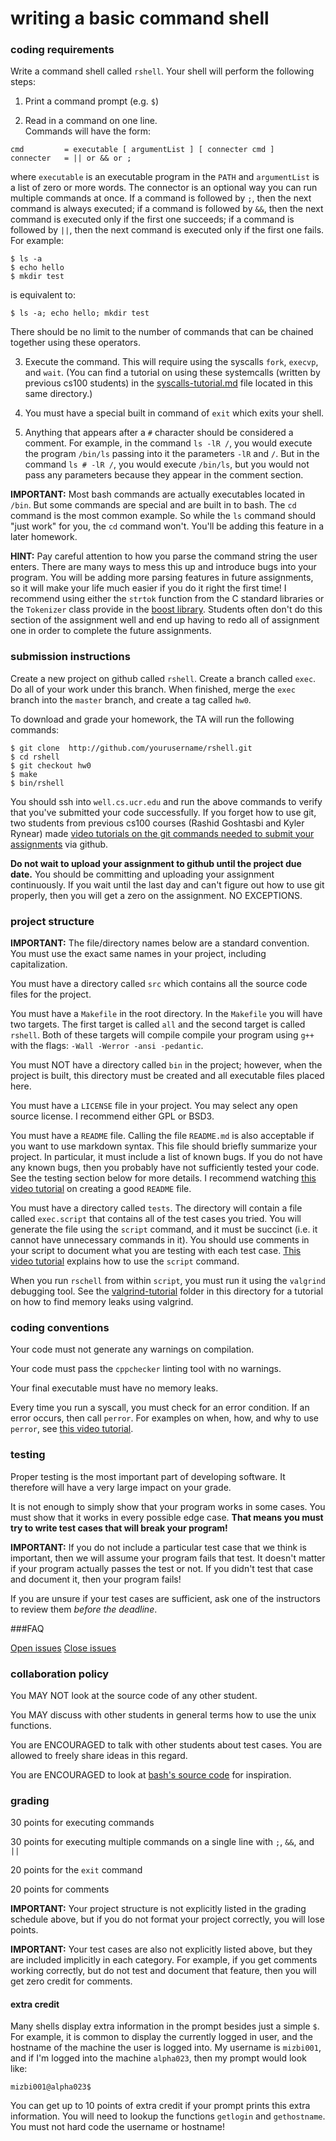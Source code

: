 # writing a basic command shell

### coding requirements

Write a command shell called `rshell`.  Your shell will perform the following steps:

1. Print a command prompt (e.g. `$`)

2. Read in a command on one line.  
Commands will have the form: 
```
cmd         = executable [ argumentList ] [ connecter cmd ]
connecter   = || or && or ;
```
where `executable` is an executable program in the `PATH` and `argumentList` is a list of zero or more words.
The connector is an optional way you can run multiple commands at once.
If a command is followed by `;`, then the next command is always executed;
if a command is followed by `&&`, then the next command is executed only if the first one succeeds;
if a command is followed by `||`, then the next command is executed only if the first one fails.
For example:
```
$ ls -a
$ echo hello
$ mkdir test
```
is equivalent to:
```
$ ls -a; echo hello; mkdir test
```
There should be no limit to the number of commands that can be chained together using these operators.

3. Execute the command.
This will require using the syscalls `fork`, `execvp`, and `wait`.
(You can find a tutorial on using these systemcalls (written by previous cs100 students) in the [syscalls-tutorial.md](syscalls-tutorial.md) file located in this same directory.)

4. You must have a special built in command of `exit` which exits your shell.

5. Anything that appears after a `#` character should be considered a comment.
For example, in the command `ls -lR /`, you would execute the program `/bin/ls` passing into it the parameters `-lR` and `/`.
But in the command `ls # -lR /`, you would execute `/bin/ls`, but you would not pass any parameters because they appear in the comment section.

**IMPORTANT:** Most bash commands are actually executables located in `/bin`.  But some commands are special and are built in to bash.  The `cd` command is the most common example.  So while the `ls` command should "just work" for you, the `cd` command won't.  You'll be adding this feature in a later homework.

**HINT:** Pay careful attention to how you parse the command string the user enters.  There are many ways to mess this up and introduce bugs into your program.  You will be adding more parsing features in future assignments, so it will make your life much easier if you do it right the first time!  I recommend using either the `strtok` function from the C standard libraries or the `Tokenizer` class provide in the [boost library](http://www.boost.org/doc/libs/1_36_0/libs/tokenizer/tokenizer.htm).  Students often don't do this section of the assignment well and end up having to redo all of assignment one in order to complete the future assignments.

### submission instructions

Create a new project on github called `rshell`.  Create a branch called `exec`.  Do all of your work under this branch.  When finished, merge the `exec` branch into the `master` branch, and create a tag called `hw0`.

To download and grade your homework, the TA will run the following commands:

```
$ git clone  http://github.com/yourusername/rshell.git
$ cd rshell
$ git checkout hw0
$ make
$ bin/rshell
```

You should ssh into `well.cs.ucr.edu` and run the above commands to verify that you've submitted your code successfully.
If you forget how to use git, two students from previous cs100 courses (Rashid Goshtasbi and Kyler Rynear) made [video tutorials on the git commands needed to submit your assignments](https://izbicki.me/blog/videoguide-for-github-vim-bash.html#tags) via github.

**Do not wait to upload your assignment to github until the project due date.**
You should be committing and uploading your assignment continuously.
If you wait until the last day and can't figure out how to use git properly, then you will get a zero on the assignment.
NO EXCEPTIONS.

### project structure

**IMPORTANT:** The file/directory names below are a standard convention.  You must use the exact same names in your project, including capitalization.

You must have a directory called `src` which contains all the source code files for the project.

You must have a `Makefile` in the root directory.  In the `Makefile` you will have two targets.  The first target is called `all` and the second target is called `rshell`.  Both of these targets will compile compile your program using `g++` with the flags: `-Wall -Werror -ansi -pedantic`.

You must NOT have a directory called `bin` in the project; however, when the project is built, this directory must be created and all executable files placed here.

You must have a `LICENSE` file in your project.  You may select any open source license.  I recommend either GPL or BSD3.

You must have a `README` file.  Calling the file `README.md` is also acceptable if you want to use markdown syntax.  This file should briefly summarize your project.  In particular, it must include a list of known bugs.  If you do not have any known bugs, then you probably have not sufficiently tested your code.  See the testing section below for more details.  I recommend watching [this video tutorial](https://izbicki.me/blog/videoguide-for-github-vim-bash.html#readme) on creating a good `README` file.

You must have a directory called `tests`.  The directory will contain a file called `exec.script` that contains all of the test cases you tried.  You will generate the file using the `script` command, and it must be succinct (i.e. it cannot have unnecessary commands in it).  You should use comments in your script to document what you are testing with each test case.  [This video tutorial](https://izbicki.me/blog/videoguide-for-github-vim-bash.html#script) explains how to use the `script` command.

When you run `rschell` from within `script`, you must run it using the `valgrind` debugging tool.  See the [valgrind-tutorial](valgrind-tutorial) folder in this directory for a tutorial on how to find memory leaks using valgrind.

### coding conventions

Your code must not generate any warnings on compilation.

Your code must pass the `cppchecker` linting tool with no warnings.

Your final executable must have no memory leaks.

Every time you run a syscall, you must check for an error condition.
If an error occurs, then call `perror`.
For examples on when, how, and why to use `perror`, see [this video tutorial](https://izbicki.me/blog/videoguide-for-github-vim-bash.html#perror).

### testing

Proper testing is the most important part of developing software.  It therefore will have a very large impact on your grade. 

It is not enough to simply show that your program works in some cases.  You must show that it works in every possible edge case.  **That means you must try to write test cases that will break your program!**  

**IMPORTANT:** If you do not include a particular test case that we think is important, then we will assume your program fails that test.  It doesn't matter if your program actually passes the test or not.  If you didn't test that case and document it, then your program fails!

If you are unsure if your test cases are sufficient, ask one of the instructors to review them *before the deadline*.

###FAQ

[Open issues](https://github.com/mikeizbicki/ucr-cs100/labels/hw0)
[Close issues](https://github.com/mikeizbicki/ucr-cs100/issues?q=label%3Ahw0+is%3Aclosed)

### collaboration policy

You MAY NOT look at the source code of any other student.

You MAY discuss with other students in general terms how to use the unix functions.

You are ENCOURAGED to talk with other students about test cases.
You are allowed to freely share ideas in this regard.

You are ENCOURAGED to look at [bash's source code](https://www.gnu.org/software/bash/) for inspiration.

### grading

30 points for executing commands 

30 points for executing multiple commands on a single line with `;`, `&&`, and `||`

20 points for the `exit` command

20 points for comments

<!--

test cases for part 1 (each worth 5 pts):

* run any command with no params

* run any command with a small number of params

* run any command with a large (>10) number of params

* run both a command in `/bin` and a command in the current directory; for example, run rshell from within rshell

* if command doesn't exist, must print appropriate error message

* verify their parsing works by trying to add lots of spaces between parameters, e.g. `     ls      -a -l        -R`

test cases for part 2: (total 35 points, so possibility of extra credit)

* simple example showing two commands connected with each operator; they must show both the case where the first command succeds and the case where the first command fails. (15 pts)

* an example showing lots of commands chained together (5 pts)

* two examples mixing and matching different operators in one command (10pts)

* parsing example showing that the operators can be right next to each command or they can have spaces separating them; e.g. `ls -l||cat        ; rm -rf *` (5pts)

test cases for part 3: (5 pts each)

* exit all by itself

* exit with parameters passed to it (I don't care if it exits or prints an error)

* exit as a parameter to something else shouldn't exit, e.g. `ls -l exit`

* exit in a chain of commands should exit, e.g. `ls -l; exit`

test cases for part 4:

* comment within a command: `ls -l # this is a comment` (10 pts)

* comment on a line by itself (5 pts)

* comment where `#` touches something else: `ls -l# this is a comment here` (5 pts)

other deductions:

* if they have any binary files in their project, they get -20 points

* if the LICENSE file is missing -5 pts

* if the README is not relatively nice, they get -10 points

* for every syscall that is not error checked they get -5 pts (grading script checks this automatically)

* for every warning during compilation they get -5 pts

* for every memory leak reported by valgrind -5 pts up to -20 points; if valgrind wasn't run then -20 points

* for every error reported by cppchecker, -5 points

extra credit:

* if all of their prompts have the information, then +10pts

* if they provide extra test cases that are particularly nice, they can get up to +10 points

-->

**IMPORTANT:** 
Your project structure is not explicitly listed in the grading schedule above, but if you do not format your project correctly, you will lose points.

**IMPORTANT:** 
Your test cases are also not explicitly listed above, but they are included implicitly in each category.
For example, if you get comments working correctly, but do not test and document that feature, then you will get zero credit for comments.

#### extra credit

Many shells display extra information in the prompt besides just a simple `$`.
For example, it is common to display the currently logged in user, and the hostname of the machine the user is logged into.
My username is `mizbi001`, and if I'm logged into the machine `alpha023`, then my prompt would look like:
```
mizbi001@alpha023$
```
You can get up to 10 points of extra credit if your prompt prints this extra information.
You will need to lookup the functions `getlogin` and `gethostname`.
You must not hard code the username or hostname!
